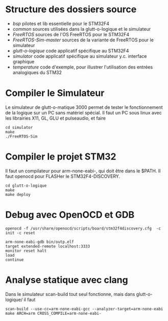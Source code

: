 Structure des dossiers source
=============================

- *bsp* pilotes et lib essentielle pour le STM32F4
- *common* sources utilisées dans la glutt-o-logique et le simulateur
- *FreeRTOS* sources de l'OS FreeRTOS pour le STM32F4
- *FreeRTOS-Sim-master* sources de la variante de FreeRTOS pour le simulateur
- *glutt-o-logique* code applicatif spécifique au STM32F4
- *simulator* code applicatif spécifique au simulateur y.c. interface graphique
- *temperature* code d'exemple, pour illustrer l'utilisation des entrées analogiques du STM32

Compiler le Simulateur
======================

Le simulateur de glutt-o-matique 3000 permet de tester le fonctionnement de la
logique sur un PC sans matériel spécial. Il faut un PC sous linux avec les librairies
X11, GL, GLU et pulseaudio, et faire

    cd simulator
    make
    ./FreeRTOS-Sim

Compiler le projet STM32
========================

Il faut un compilateur pour arm-none-eabi-, qui doit être dans le $PATH. Il
faut openocd pour FLASHer le STM32F4-DISCOVERY.

    cd glutt-o-logique
    make
    make deploy

Debug avec OpenOCD et GDB
=========================

    openocd -f /usr/share/openocd/scripts/board/stm32f4discovery.cfg  -c init -c reset

    arm-none-eabi-gdb bin/outp.elf
    target extended-remote localhost:3333
    monitor reset halt
    load
    continue

Analyse statique avec clang
===========================

Dans le simulateur scan-build tout seul fonctionne, mais dans glutt-o-logique/ il faut

    scan-build --use-cc=arm-none-eabi-gcc --analyzer-target=arm-none-eabi make ARCH=arm CROSS_COMPILE=arm-none-eabi-
